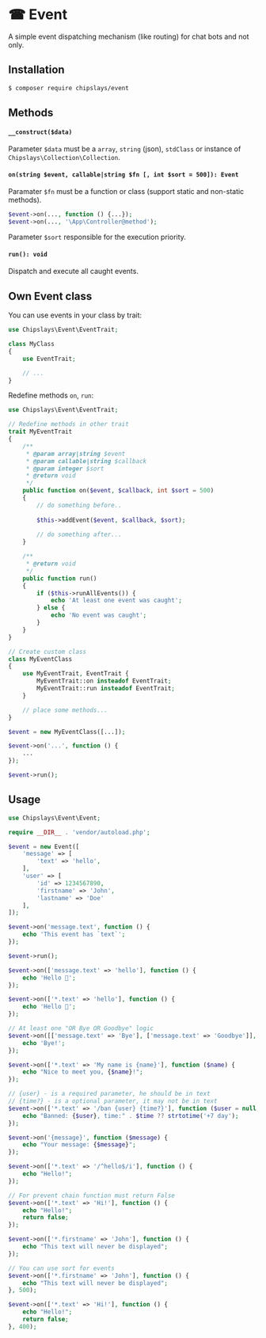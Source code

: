 # ☎ Event

A simple event dispatching mechanism (like routing) for chat bots and not only.

## Installation

```bash
$ composer require chipslays/event
```

## Methods

#### `__construct($data)`

Parameter `$data` must be a `array`, `string` (json), `stdClass` or instance of `Chipslays\Collection\Collection`.

#### `on(string $event, callable|string $fn [, int $sort = 500]): Event`

Paramater `$fn` must be a function or class (support static and non-static methods).

```php
$event->on(..., function () {...});
$event->on(..., '\App\Controller@method');
```

Parameter `$sort` responsible for the execution priority.

#### `run(): void`

Dispatch and execute all caught events.

## Own Event class

You can use events in your class by trait:

```php
use Chipslays\Event\EventTrait;

class MyClass
{
    use EventTrait;

    // ...
}

```

Redefine methods `on`, `run`:

```php
use Chipslays\Event\EventTrait;

// Redefine methods in other trait
trait MyEventTrait
{
    /**
     * @param array|string $event
     * @param callable|string $callback
     * @param integer $sort
     * @return void
     */
    public function on($event, $callback, int $sort = 500)
    {
        // do something before..
        
        $this->addEvent($event, $callback, $sort);
        
        // do something after...
    }

    /**
     * @return void
     */
    public function run()
    {
        if ($this->runAllEvents()) {
            echo 'At least one event was caught';
        } else {
            echo 'No event was caught';
        }
    }
}

// Create custom class
class MyEventClass
{
    use MyEventTrait, EventTrait {
        MyEventTrait::on insteadof EventTrait;
        MyEventTrait::run insteadof EventTrait;
    }

    // place some methods...
}

$event = new MyEventClass([...]);

$event->on('...', function () {
    ...
});

$event->run();

```

## Usage

```php
use Chipslays\Event\Event;

require __DIR__ . 'vendor/autoload.php';

$event = new Event([
    'message' => [
        'text' => 'hello',
    ],
    'user' => [
        'id' => 1234567890,
        'firstname' => 'John',
        'lastname' => 'Doe'
    ],
]);

$event->on('message.text', function () {
    echo 'This event has `text`';
});

$event->run();
```

```php
$event->on(['message.text' => 'hello'], function () {
    echo 'Hello 👋';
});
```

```php
$event->on(['*.text' => 'hello'], function () {
    echo 'Hello 👋';
});
```

```php
// At least one "OR Bye OR Goodbye" logic
$event->on([['message.text' => 'Bye'], ['message.text' => 'Goodbye']], function () {
    echo 'Bye!';
});
```

```php
$event->on(['*.text' => 'My name is {name}'], function ($name) {
    echo "Nice to meet you, {$name}!";
});
```

```php
// {user} - is a required parameter, he should be in text
// {time?} - is a optional parameter, it may not be in text
$event->on(['*.text' => '/ban {user} {time?}'], function ($user = null, $time = null) {
    echo "Banned: {$user}, time:" . $time ?? strtotime('+7 day');
});
```

```php
$event->on('{message}', function ($message) {
    echo "Your message: {$message}";
});
```

```php
$event->on(['*.text' => '/^hello$/i'], function () {
    echo "Hello!";
});
```

```php
// For prevent chain function must return False
$event->on(['*.text' => 'Hi!'], function () {
    echo "Hello!";
    return false;
});

$event->on(['*.firstname' => 'John'], function () {
    echo "This text will never be displayed";
});
```

```php
// You can use sort for events
$event->on(['*.firstname' => 'John'], function () {
    echo "This text will never be displayed";
}, 500);

$event->on(['*.text' => 'Hi!'], function () {
    echo "Hello!";
    return false;
}, 400);
```

